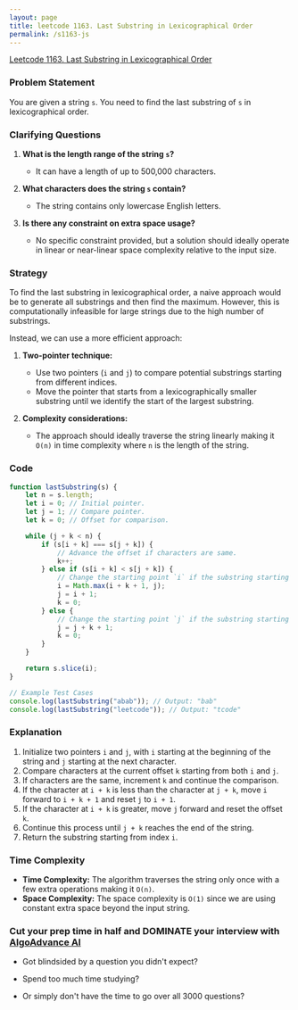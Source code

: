 ```yaml
---
layout: page
title: leetcode 1163. Last Substring in Lexicographical Order
permalink: /s1163-js
---
```

[Leetcode 1163. Last Substring in Lexicographical Order](https://algoadvance.github.io/algoadvance/l1163)
### Problem Statement

You are given a string `s`. You need to find the last substring of `s` in lexicographical order.

### Clarifying Questions

1. **What is the length range of the string `s`?**
   - It can have a length of up to 500,000 characters.

2. **What characters does the string `s` contain?**
   - The string contains only lowercase English letters.

3. **Is there any constraint on extra space usage?**
   - No specific constraint provided, but a solution should ideally operate in linear or near-linear space complexity relative to the input size.

### Strategy

To find the last substring in lexicographical order, a naive approach would be to generate all substrings and then find the maximum. However, this is computationally infeasible for large strings due to the high number of substrings.

Instead, we can use a more efficient approach:
1. **Two-pointer technique:** 
   - Use two pointers (`i` and `j`) to compare potential substrings starting from different indices.
   - Move the pointer that starts from a lexicographically smaller substring until we identify the start of the largest substring.

2. **Complexity considerations:**
   - The approach should ideally traverse the string linearly making it `O(n)` in time complexity where `n` is the length of the string.

### Code

```javascript
function lastSubstring(s) {
    let n = s.length;
    let i = 0; // Initial pointer.
    let j = 1; // Compare pointer.
    let k = 0; // Offset for comparison.

    while (j + k < n) {
        if (s[i + k] === s[j + k]) {
            // Advance the offset if characters are same.
            k++;
        } else if (s[i + k] < s[j + k]) {
            // Change the starting point `i` if the substring starting at `i` is smaller.
            i = Math.max(i + k + 1, j);
            j = i + 1;
            k = 0;
        } else {
            // Change the starting point `j` if the substring starting at `j` is smaller.
            j = j + k + 1;
            k = 0;
        }
    }

    return s.slice(i);
}

// Example Test Cases
console.log(lastSubstring("abab")); // Output: "bab"
console.log(lastSubstring("leetcode")); // Output: "tcode"
```

### Explanation

1. Initialize two pointers `i` and `j`, with `i` starting at the beginning of the string and `j` starting at the next character.
2. Compare characters at the current offset `k` starting from both `i` and `j`.
3. If characters are the same, increment `k` and continue the comparison.
4. If the character at `i + k` is less than the character at `j + k`, move `i` forward to `i + k + 1` and reset `j` to `i + 1`.
5. If the character at `i + k` is greater, move `j` forward and reset the offset `k`.
6. Continue this process until `j + k` reaches the end of the string.
7. Return the substring starting from index `i`.

### Time Complexity

- **Time Complexity:** The algorithm traverses the string only once with a few extra operations making it `O(n)`.
- **Space Complexity:** The space complexity is `O(1)` since we are using constant extra space beyond the input string.


### Cut your prep time in half and DOMINATE your interview with [AlgoAdvance AI](https://algoAdvance.com)

- Got blindsided by a question you didn't expect?

- Spend too much time studying?

- Or simply don't have the time to go over all 3000 questions?

